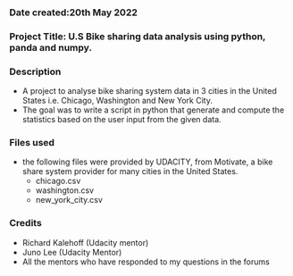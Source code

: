 
### Date created:20th May 2022


### Project Title: U.S Bike sharing data analysis using python, panda and numpy.

### Description
- A project to analyse bike sharing system data in 3 cities in the United States i.e. Chicago, Washington and New York City.
- The goal was to write a script in python that generate and compute the statistics based on the user input from the given data.

### Files used
- the following files were provided by UDACITY, from Motivate, a bike share system provider for many cities in the United States.
  - chicago.csv
  - washington.csv
  - new_york_city.csv

### Credits
- Richard Kalehoff (Udacity mentor)
- Juno Lee (Udacity Mentor)
- All the  mentors who have responded to my questions in the forums
